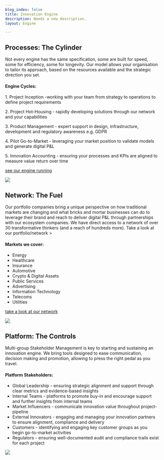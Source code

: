 ```yaml
---
blog_index: false
title: Innovation Engine
description: Needs a new description.
layout: Engine

---
```

<section
      class="font-sans-serif text-smooth bg-white antialiased leading-normal mx-auto p-8 bg-repeat bg-full"
      style="background-image: url('/dot.svg');"
    >
      <div class="p-8">
        <h1 class="font-serif border-b-4 border-green mx-8">
          Processes:
          <span class="font-sans text-xl font-light italic text-blue-light">The Cylinder</span>
        </h1>
        <div class="flex flex-wrap items-top">
          <!--col1-->
          <div class="md:w-1/3 mx-8">
            <p
              class="py-4"
            >Not every engine has the same specification, some are built for speed, some for efficiency, some for longevity. Our model allows your organisation to tailor its approach, based on the resources available and the strategic direction you set.</p>
            <!--Engine cycles-->
            <div class="text-xs bg-blue-lightest rounded p-4">
              <h4 class="text-lg text-blue-darkest">Engine Cycles:</h4>
              <p class="border-b-2 border-green my-2 py-2">
                <span class="font-bold text-base">1. Project Inception -</span>working with your team from strategy to operations to define project requirements
              </p>
              <p class="border-b-2 border-green my-2 py-2">
                <span class="font-bold text-base">2. Project Hot-Housing -</span> rapidly developing solutions through our network and your capabilities
              </p>
              <p class="border-b-2 border-green my-2 py-2">
                <span class="font-bold text-base">3. Product Management -</span> expert support in design, infrastructure, development and regulatory awareness e.g. GDPR
              </p>
              <p class="border-b-2 border-green my-2 py-2">
                <span class="font-bold text-base">4. Pilot Go-to-Market -</span> leveraging your market position to validate models and generate digital P&L
              </p>
              <p class="border-b-2 border-green my-2 py-2">
                <span class="font-bold text-base">5. Innovation Accounting -</span> ensuring your processes and KPIs are aligned to measure value return over time
              </p>
            </div>
            <!--./Engine cycles-->
            <p>
              <a
                href="/projects"
                class="no-underline font-serif font-semibold text-lg text-blue block bg-white w-64 py-2 px-4 my-4 mb-8 mx-auto text-center shadow-green border-2 border-green hover:bg-green hover:shadow-white hover:text-white"
              >see our engine running</a>
            </p>
          </div>
          <!--./col1-->
          <!--col2-->
          <div class="p-8 md:flex-1">
            <img src="/engineprocess.svg" class="w-full mx-auto">
          </div>
          <!--./col2-->
        </div>
      </div>
      <div class="p-8">
        <h1 class="font-serif border-b-4 border-green mx-8">
          Network:
          <span class="font-sans text-xl font-light italic text-blue-light">The Fuel</span>
        </h1>
        <div class="flex flex-wrap items-top">
          <!--col1-->
          <div class="md:w-1/3 mx-8">
            <p class="py-4">
              Our portfolio companies bring a unique perspective on how traditional markets are changing and what bricks and mortar businesses can do to leverage their brand and reach to deliver digital P&L through partnerships with our ecosystem companies. We have direct access to a network of over 30 transformative thinkers (and a reach of hundreds more).
              Take a look at our portfolio/network >
            </p>
            <!--Engine cycles-->
            <div class="text-xs bg-blue-lightest rounded p-4">
              <h4 class="text-lg text-green-darker">Markets we cover:</h4>
              <ul class="border-b-2 border-green my-2 py-2">
                <li>Energy</li>
                <li>Healthcare</li>
                <li>Insurance</li>
                <li>Automotive</li>
                <li>Crypto & Digital Assets</li>
                <li>Public Services</li>
                <li>Advertising</li>
                <li>Information Technology</li>
                <li>Telecoms</li>
                <li>Utilities</li>
              </ul>
            </div>
            <p>
              <a
                href="/projects"
                class="no-underline font-serif font-semibold text-lg text-blue block bg-white w-64 py-2 px-4 my-4 mb-8 mx-auto text-center shadow-green border-2 border-green hover:bg-green hover:shadow-white hover:text-white"
              >take a look at our network</a>
            </p>
            <!--./Engine cycles-->
          </div>
          <!--./col1-->
          <!--col2-->
          <div class="p-4 md:flex-1 md:m-8">
            <img src="/globalskills.svg" class="w-full mx-auto">
          </div>
        </div>
        <!--./col2-->
      </div>
      <div class="p-8">
        <h1 class="font-serif border-b-4 border-green mx-8">
          Platform:
          <span class="font-sans text-xl font-light italic text-blue-light">The Controls</span>
        </h1>
        <div class="flex flex-wrap items-top">
          <!--col1-->
          <div class="md:w-1/3 mx-8">
            <p
              class="py-4"
            >Multi-group Stakeholder Management is key to starting and sustaining an innovation engine. We bring tools designed to ease communication, decision making and promotion, allowing to press the right pedal as you travel.</p>
            <!--Engine cycles-->
            <div class="text-xs bg-blue-lightest rounded p-4">
              <h4 class="text-lg text-green-darker">Platform Stakeholders:</h4>
              <ul>
                <li>Global Leadership - ensuring strategic alignment and support through clear metrics and evidence-based insights</li>
                <li>Internal Teams - platforms to promote buy-in and encourage support and further insights from internal teams</li>
                <li>Market Influencers - communicate innovation value throughout project-pipeline</li>
                <li>External Innovators - engaging and managing your innovation partners to ensure alignment, compliance and delivery</li>
                <li>Customers - identifying and engaging key customer groups as you begin go-to-market activities</li>
                <li>Regulators - ensuring well-documented audit and compliance trails exist for each project</li>
              </ul>
            </div>
            <!--./Engine cycles-->
          </div>
          <!--./col1-->
          <!--col2-->
          <div class="p-4 md:flex-1 md:m-8">
            <img src="/enginemetrics.svg" class="w-full mx-auto">
          </div>
        </div>
        <!--./col2-->
      </div>
    </section>